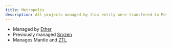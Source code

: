 ```yaml
---
title: Metropolis
description: All projects managed by this entity were transfered to Metropolis
---
```


* Managed by [Ether](../People/Matt%20James.mdx)
* Previously managed [Sryzen](../Hosts/sryzen.cloud.mdx)
* Manages Mantle and [ZTL](./ztl.md)